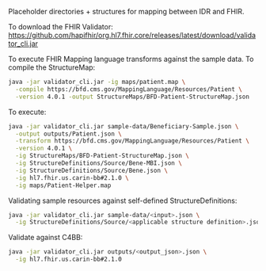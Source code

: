 Placeholder directories + structures for mapping between IDR and FHIR.

To download the FHIR Validator:
https://github.com/hapifhir/org.hl7.fhir.core/releases/latest/download/validator_cli.jar

To execute FHIR Mapping language transforms against the sample data.
To compile the StructureMap:
```sh
java -jar validator_cli.jar -ig maps/patient.map \
  -compile https://bfd.cms.gov/MappingLanguage/Resources/Patient \
  -version 4.0.1 -output StructureMaps/BFD-Patient-StructureMap.json 
```

To execute:
```sh
java -jar validator_cli.jar sample-data/Beneficiary-Sample.json \
  -output outputs/Patient.json \
  -transform https://bfd.cms.gov/MappingLanguage/Resources/Patient \
  -version 4.0.1 \
  -ig StructureMaps/BFD-Patient-StructureMap.json \
  -ig StructureDefinitions/Source/Bene-MBI.json \
  -ig StructureDefinitions/Source/Bene.json \
  -ig hl7.fhir.us.carin-bb#2.1.0 \
  -ig maps/Patient-Helper.map
```


Validating sample resources against self-defined StructureDefinitions:
```sh
java -jar validator_cli.jar sample-data/<input>.json \
  -ig StructureDefinitions/Source/<applicable structure definition>.json
```

Validate against C4BB:
```sh
java -jar validator_cli.jar outputs/<output_json>.json \
  -ig hl7.fhir.us.carin-bb#2.1.0
```

